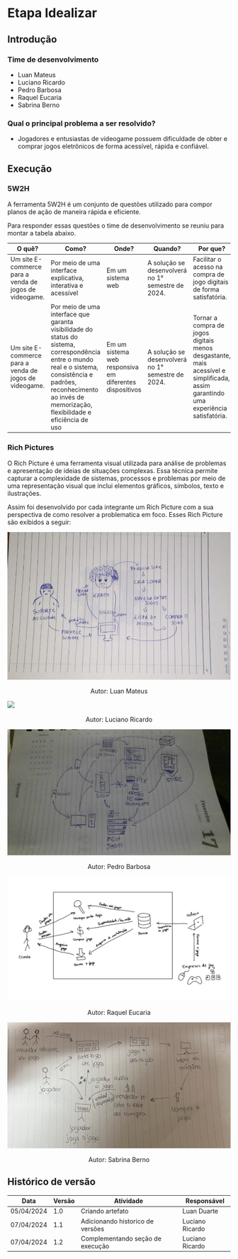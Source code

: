 # Etapa Idealizar

## Introdução

### Time de desenvolvimento

- Luan Mateus
- Luciano Ricardo
- Pedro Barbosa
- Raquel Eucaria
- Sabrina Berno

### Qual o principal problema a ser resolvido?

- Jogadores e entusiastas de videogame possuem dificuldade de obter e comprar jogos eletrônicos de forma acessível, rápida e confiável.

## Execução

### 5W2H

A ferramenta 5W2H é um conjunto de questões utilizado para compor planos de ação de maneira rápida e eficiente.

Para responder essas questões o time de desenvolvimento se reuniu para montar a tabela abaixo.

| O quê?                                                 | Como?                                                                                                                                                                                                                      | Onde?                                                   | Quando?                                           | Por que?                                                                                                                           | Quem?                                                         | Quanto Custa?                                          |
| ------------------------------------------------------ | -------------------------------------------------------------------------------------------------------------------------------------------------------------------------------------------------------------------------- | ------------------------------------------------------- | ------------------------------------------------- | ---------------------------------------------------------------------------------------------------------------------------------- | ------------------------------------------------------------- | ------------------------------------------------------ |
| Um site E-commerce para a venda de jogos de videogame. | Por meio de uma interface explicativa, interativa e acessível                                                                                                                                                              | Em um sistema web                                       | A solução se desenvolverá no 1° semestre de 2024. | Facilitar o acesso na compra de jogo digitais de forma satisfatória.                                                               | Alunos da disciplina de Arquitetura e Desenho de Computadores | Horas de desenvolvimento por parte dos desenvolvedores |
| Um site E-commerce para a venda de jogos de videogame. | Por meio de uma interface que garanta visibilidade do status do sistema, correspondência entre o mundo real e o sistema, consistência e padrões, reconhecimento ao invés de memorização, flexibilidade e eficiência de uso | Em um sistema web responsiva em diferentes dispositivos | A solução se desenvolverá no 1° semestre de 2024. | Tornar a compra de jogos digitais menos desgastante, mais acessível e simplificada, assim garantindo uma experiência satisfatória. | Alunos da disciplina de Arquitetura e Desenho de Computadores | Horas de desenvolvimento por parte dos desenvolvedores |

### Rich Pictures

O Rich Picture é uma ferramenta visual utilizada para análise de problemas e apresentação de ideias de situações complexas. Essa técnica permite capturar a complexidade de sistemas, processos e problemas por meio de uma representação visual que inclui elementos gráficos, símbolos, texto e ilustrações.

Assim foi desenvolvido por cada integrante um Rich Picture com a sua perspectiva de como resolver a problematica em foco. Esses Rich Picture são exibidos a seguir:

![](../assets/RichPictureLuan.png)

<div style="text-align:center;">
Autor: Luan Mateus
</div>

![](../assets/RichPictureLucianoRicardo.png)

<div style="text-align:center;">
Autor: Luciano Ricardo
</div>

![](../assets/RichPicturePedro.png)

<div style="text-align:center;">
Autor: Pedro Barbosa
</div>

![](../assets/RichPictureRaquel.png)

<div style="text-align:center;">
Autor: Raquel Eucaria
</div>

![](../assets/RichPictureSabrina.png)

<div style="text-align:center;">
Autor: Sabrina Berno
</div>

## Histórico de versão

| Data       | Versão | Atividade                        | Responsável     |
| ---------- | ------ | -------------------------------- | --------------- |
| 05/04/2024 | 1.0    | Criando artefato                 | Luan Duarte     |
| 07/04/2024 | 1.1    | Adicionando historico de versões | Luciano Ricardo |
| 07/04/2024 | 1.2    | Complementando seção de execução | Luciano Ricardo |
